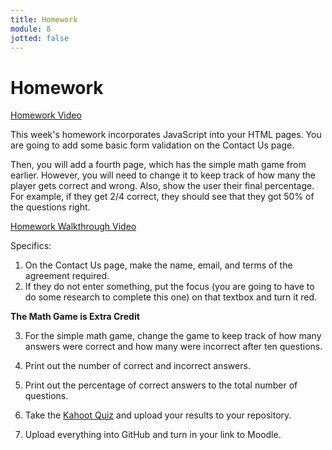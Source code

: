 ```yaml
---
title: Homework
module: 8
jotted: false
---
```


# Homework

<p><a href="" data-lity>Homework Video</a></p>

This week's homework incorporates JavaScript into your HTML pages. You are going to add some basic form validation on the Contact Us page. 

Then, you will add a fourth page, which has the simple math game from earlier. However, you will need to change it to keep track of how many the player gets correct and wrong. Also, show the user their final percentage. For example, if they get 2/4 correct, they should see that they got 50% of the questions right.

<p><a href="" data-lity>Homework Walkthrough Video</a></p>

Specifics:

1. On the Contact Us page, make the name, email, and terms of the agreement required.
2. If they do not enter something, put the focus (you are going to have to do some research to complete this one) on that textbox and turn it red.

**The Math Game is Extra Credit**

3. For the simple math game, change the game to keep track of how many answers were correct and how many were incorrect after ten questions.
4. Print out the number of correct and incorrect answers.
5. Print out the percentage of correct answers to the total number of questions.


6. Take the <a href="https://kahoot.it/challenge/07533844?challenge-id=84387498-97d5-4d82-ae4e-eabb1c94cf58_1614099664754" target="_new">Kahoot Quiz</a> and upload your results to your repository.
7. Upload everything into GitHub and turn in your link to Moodle.
